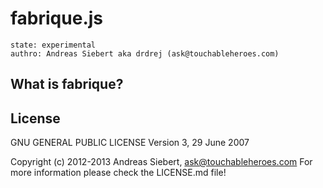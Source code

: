 fabrique.js
===========

    state: experimental
    authro: Andreas Siebert aka drdrej (ask@touchableheroes.com)

## What is fabrique?


## License
GNU GENERAL PUBLIC LICENSE
Version 3, 29 June 2007

Copyright (c) 2012-2013 Andreas Siebert, ask@touchableheroes.com
For more information please check the LICENSE.md file!

